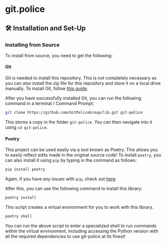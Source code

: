 # git.police

<!--
[![PyPI Latest Release](https://img.shields.io/pypi/v/git-police.svg?logo=python&logoColor=white&color=blue)](https://pypi.org/project/git-police/)
[![PyPI Downloads](https://static.pepy.tech/badge/git-police)](https://pepy.tech/project/git-police)
[![GitHub Page Views Count](https://badges.toozhao.com/badges/01J0NWXGZ7XGDPFYWHZ9EX1F46/blue.svg)](https://github.com/GitPoliceGroup/lib)
[![GitHub Release Date](https://img.shields.io/github/release-date/GitPoliceGroup/lib?logo=github&label=latest%20release&color=blue)](https://github.com/GitPoliceGroup/lib/releases/latest)
[![GitHub Actions Workflow Status](https://img.shields.io/github/actions/workflow/status/GitPoliceGroup/lib/docs.yml?label=Docs%20CI&color=blue)](https://GitPoliceGroup.github.io/lib/)
-->

## 🛠️ Installation and Set-Up

<!--
<h3>Installing from PyPI</h3>

Yes, we have published git-police on PyPI! To install git-police and all its dependencies, the easiest method would be to use `pip` to query PyPI. This should, by default, be present in your Python installation. To, install run the following command in a terminal or Command Prompt / Powershell:

```bash
$ pip install git-police
```

Depending on the OS, you might need to use `pip3` instead. If the command is not found, you can choose to use the following command too:

```bash
python -m pip install git-police
```

Here too, `python` or `pip` might be replaced with `py` or `python3` and `pip3` depending on the OS and installation configuration. If you have any issues with this, it is always helpful to consult 
[Stack Overflow](https://stackoverflow.com/).
-->

<h3>Installing from Source</h3>

To install from source, you need to get the following:

#### Git

Git is needed to install this repository. This is not completely necessary as you can also install the zip file for this repository and store it on a local drive manually. To install Git, follow [this guide](https://git-scm.com/book/en/v2/Getting-Started-Installing-Git).

After you have successfully installed Git, you can run the following command in a terminal / Command Prompt:

```bash
git clone https://github.com/GitPoliceGroup/lib.git git-police
```

This stores a copy in the folder `git-police`. You can then navigate into it using `cd git-police`.

#### Poetry

This project can be used easily via a tool known as Poetry. This allows you to easily reflect edits made in the original source code! To install `poetry`, you can also install it using `pip` by typing in the command as follows:

```bash
pip install poetry
```

Again, if you have any issues with `pip`, check out [here](#installing-from-pypi).

After this, you can use the following command to install this library:

```bash
poetry install
```

This script creates a virtual environment for you to work with this library.

```bash
poetry shell
```

You can run the above script to enter a specialized shell to run commands within the virtual environment, including accessing the Python version with all the required dependencies to use git-police at its finest!
